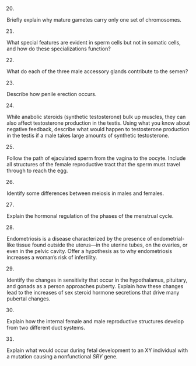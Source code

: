 20. 

Briefly explain why mature gametes carry only one set of chromosomes.

21. 

What special features are evident in sperm cells but not in somatic cells, and
how do these specializations function?

22. 

What do each of the three male accessory glands contribute to the semen?

23. 

Describe how penile erection occurs.

24. 

While anabolic steroids (synthetic testosterone) bulk up muscles, they can
also affect testosterone production in the testis. Using what you know about
negative feedback, describe what would happen to testosterone production in
the testis if a male takes large amounts of synthetic testosterone.

25. 

Follow the path of ejaculated sperm from the vagina to the oocyte. Include all
structures of the female reproductive tract that the sperm must travel through
to reach the egg.

26. 

Identify some differences between meiosis in males and females.

27. 

Explain the hormonal regulation of the phases of the menstrual cycle.

28. 

Endometriosis is a disease characterized by the presence of endometrial-like
tissue found outside the uterus—in the uterine tubes, on the ovaries, or even
in the pelvic cavity. Offer a hypothesis as to why endometriosis increases a
woman’s risk of infertility.

29. 

Identify the changes in sensitivity that occur in the hypothalamus, pituitary,
and gonads as a person approaches puberty. Explain how these changes lead to
the increases of sex steroid hormone secretions that drive many pubertal
changes.

30. 

Explain how the internal female and male reproductive structures develop from
two different duct systems.

31. 

Explain what would occur during fetal development to an XY individual with a
mutation causing a nonfunctional _SRY_ gene.

